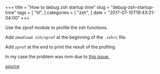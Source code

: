 +++
title = "How to debug zsh startup time"
slug = "debug-zsh-startup-time"
tags = [
  "til",
]
categories = [
  "zsh",
]
date = "2017-07-10T19:43:21-04:00"
+++

Use the zprof module to profile the zsh functions.

Add `zmodload zsh/zprof` at the beginning of the `.zshrc` file.

Add `zprof` at the end to print the result of the profling.

In my case the problem was nvm due to [this issue.](https://github.com/creationix/nvm/issues/539)

[source](http://jb-blog.readthedocs.io/en/latest/posts/0032-debugging-zsh-startup-time.html)
